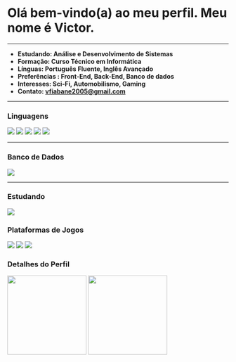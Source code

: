 **<h1>Olá bem-vindo(a) ao meu perfil. Meu nome é Victor.</h1>**
<hr>

* **Estudando: Análise e Desenvolvimento de Sistemas**<br>
* **Formação: Curso Técnico em Informática**<br>
* **Línguas: Português Fluente, Inglês Avançado**<br>
* **Preferências : Front-End, Back-End, Banco de dados**<br>
* **Interesses: Sci-Fi, Automobilismo, Gaming**<br>
* **Contato: vfiabane2005@gmail.com**



<hr>
<h3>Linguagens </h3>
<div>
<img src="https://img.shields.io/badge/HTML5-E34F26?style=for-the-badge&logo=html5&logoColor=white">
<img src="https://img.shields.io/badge/CSS3-1572B6?style=for-the-badge&logo=css3&logoColor=white">
<img src="https://img.shields.io/badge/JavaScript-F7DF1E?style=for-the-badge&logo=javascript&logoColor=black">
<img src="https://img.shields.io/badge/Java-ED8B00?style=for-the-badge&logo=openjdk&logoColor=white">
<img src="https://img.shields.io/badge/PHP-777BB4?style=for-the-badge&logo=php&logoColor=white">
</div>
<hr>
<h3>Banco de Dados</h3>
<div>
<img src="https://img.shields.io/badge/MySQL-00000F?style=for-the-badge&logo=mysql&logoColor=white">
</div>
<hr>
<h3>Estudando</h3>
<div>
<img src="https://img.shields.io/badge/Ruby-CC342D?style=for-the-badge&logo=ruby&logoColor=white">
</div>
<h3>Plataformas de Jogos</h3>
<div>
<img src="https://img.shields.io/badge/Xbox-107C10?style=for-the-badge&logo=xbox&logoColor=white">
  <img src="https://img.shields.io/badge/Steam-000000?style=for-the-badge&logo=steam&logoColor=white">
  <img src="https://img.shields.io/badge/Riot_Games-D32936?style=for-the-badge&logo=riot-games&logoColor=white">
</div>
<h3>Detalhes do Perfil</h3>
<div>
<img height="180em" src="https://github-readme-stats.vercel.app/api?username=victor-fiabane&show_icons=true&theme=codeSTACKr&locale=pt-br"/>
<img height="180em" src="https://github-readme-stats.vercel.app/api/top-langs/?username=victor-fiabane&layout=compact&theme=codeSTACKr&locale=pt-br"/>
</div>
